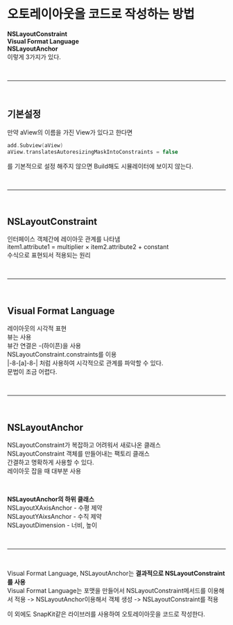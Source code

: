 # <b> 오토레이아웃을 코드로 작성하는 방법 </b>
<b> NSLayoutConstraint </b>  
<b> Visual Format Language </b>  
<b> NSLayoutAnchor </b>  
이렇게 3가지가 있다.

<br>

<hr>

<br>

## <b> 기본설정 </b>
만약 aView의 이름을 가진 View가 있다고 한다면

``` Swift
add.Subview(aView)
aView.translatesAutoresizingMaskIntoConstraints = false
```
를 기본적으로 설정 해주지 않으면 Build해도 시뮬레이터에 보이지 않는다.

<br>

<hr>

<br>

## <b> NSLayoutConstraint </b>
인터페이스 객체간에 레이아웃 관계를 나타냄  
item1.attribute1 = multiplier × item2.attribute2 + constant  
수식으로 표현되서 적용되는 원리

<br>

<hr>

<br>

## <b> Visual Format Language </b>
레이아웃의 시각적 표현  
뷰는 [](대괄호)사용  
뷰간 연결은 -(하이픈)을 사용  
NSLayoutConstraint.constraints를 이용  
|-8-[a]-8-| 처럼 사용하여 시각적으로 관계를 파악할 수 있다.  
문법이 조금 어렵다.

<br>

<hr>

<br>

## <b> NSLayoutAnchor </b>
NSLayoutConstraint가 복잡하고 어려워서 새로나온 클래스  
NSLayoutConstraint 객체를 만들어내는 팩토리 클래스  
간결하고 명확하게 사용할 수 있다.  
레이아웃 잡을 때 대부분 사용  

<br>

<b> NSLayoutAnchor의 하위 클래스 </b>   
NSLayoutXAxisAnchor - 수평 제약  
NSLayoutYAixsAnchor - 수직 제약  
NSLayoutDimension - 너비, 높이  

<br>

<hr>

<br>

Visual Format Language, NSLayoutAnchor는 <b> 결과적으로 NSLayoutConstraint를 사용</b>   
Visual Format Language는 포맷을 만들어서 NSLayoutConstraint메서드를 이용해서 적용 -> NSLayoutAnchor이용해서 객체 생성 -> NSLayoutConstraint를 적용  

이 외에도 SnapKit같은 라이브러를 사용하여 오토레이아웃을 코드로 작성한다.
